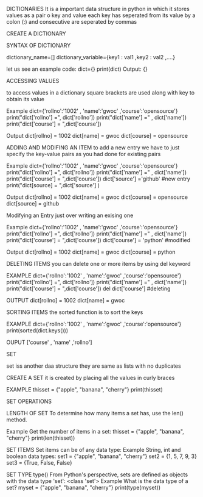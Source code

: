 DICTIONARIES
It is a important data structure in python in which it stores values as a pair o key and value each key has seperated from its value by a colon (:) and consecutive are seperated by commas

CREATE A DICTIONARY

SYNTAX OF DICTIONARY

dictionary_name=[]
dictionary_variable={key1 : val1 ,key2 : val2 ,....}

let us see an example
code:
dict={}
print(dict)
Output:
{}

ACCESSING VALUES

to access values in a dictionary square brackets are used along with key to obtain its value
 
 Example
 dict={'rollno':'1002'  , 'name':'gwoc' ,'course':'opensource'}
 print("dict['rollno'] =", dict['rollno'])
 print("dict['name'] =" , dict['name'])
 print("dict['course'] = ",dict['course'])

 Output
 dict[rollno] = 1002
 dict[name] = gwoc
 dict[course] = opensource

ADDING AND MODIFING AN ITEM
to add a new entry we have to just specify the key-value pairs as you had done for existing pairs

Example
dict={'rollno':'1002'  , 'name':'gwoc' ,'course':'opensource'}
 print("dict['rollno'] =", dict['rollno'])
 print("dict['name'] =" , dict['name'])
 print("dict['course'] = ",dict['course'])
dict['source'] ='github'          #new entry
print("dict[source] = ",dict['source'] )

Output
dict[rollno] = 1002
 dict[name] = gwoc
 dict[course] = opensource
 dict[source] = github

 Modifying an Entry
 just over writing an exising one

 Example
 dict={'rollno':'1002'  , 'name':'gwoc' ,'course':'opensource'}
 print("dict['rollno'] =", dict['rollno'])
 print("dict['name'] =" , dict['name'])
 print("dict['course'] = ",dict['course'])
dict['course'] = 'python'  #modified

Output
dict[rollno] = 1002
 dict[name] = gwoc
 dict[course] = python

DELETING ITEMS
you can delete one or more items by using del keyword

EXAMPLE
dict={'rollno':'1002'  , 'name':'gwoc' ,'course':'opensource'}
 print("dict['rollno'] =", dict['rollno'])
 print("dict['name'] =" , dict['name'])
 print("dict['course'] = ",dict['course'])
del dict['course']  #deleting 

OUTPUT
dict[rollno] = 1002
 dict[name] = gwoc

SORTING ITEMS 
the sorted function is to sort the keys

EXAMPLE
dict={'rollno':'1002'  , 'name':'gwoc' ,'course':'opensource'}
print(sorted(dict.keys()))

OUPUT
['course' , 'name' ,'rollno']


SET

set iss another daa structure they are same as lists with no duplicates

CREATE A SET
it is created by placing all the values in curly braces

EXAMPLE
thisset = {"apple", "banana", "cherry"}
print(thisset)

SET OPERATIONS

LENGTH OF SET
To determine how many items a set has, use the len() method.

Example
Get the number of items in a set:
thisset = {"apple", "banana", "cherry"}
print(len(thisset))

SET ITEMS
Set items can be of any data type:
Example
String, int and boolean data types:
set1 = {"apple", "banana", "cherry"}
set2 = {1, 5, 7, 9, 3}
set3 = {True, False, False}

SET TYPE
type()
From Python's perspective, sets are defined as objects with the data type 'set':
<class 'set'>
Example
What is the data type of a set?
myset = {"apple", "banana", "cherry"}
print(type(myset))
